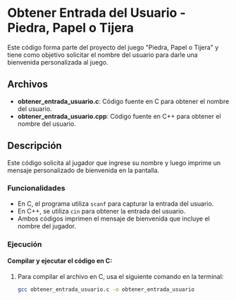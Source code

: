 # Obtener Entrada del Usuario - Piedra, Papel o Tijera

Este código forma parte del proyecto del juego "Piedra, Papel o Tijera" y tiene como objetivo solicitar el nombre del usuario para darle una bienvenida personalizada al juego.

## Archivos

- **obtener_entrada_usuario.c**: Código fuente en C para obtener el nombre del usuario.
- **obtener_entrada_usuario.cpp**: Código fuente en C++ para obtener el nombre del usuario.

## Descripción

Este código solicita al jugador que ingrese su nombre y luego imprime un mensaje personalizado de bienvenida en la pantalla.

### Funcionalidades

- En C, el programa utiliza `scanf` para capturar la entrada del usuario.
- En C++, se utiliza `cin` para obtener la entrada del usuario.
- Ambos códigos imprimen el mensaje de bienvenida que incluye el nombre del jugador.

### Ejecución

#### Compilar y ejecutar el código en C:

1. Para compilar el archivo en C, usa el siguiente comando en la terminal:
   ```bash
   gcc obtener_entrada_usuario.c -o obtener_entrada_usuario